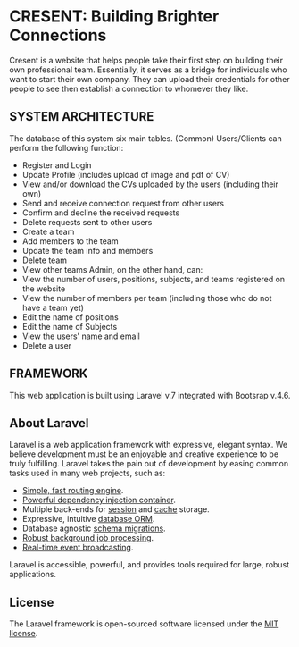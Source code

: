 # CRESENT: Building Brighter Connections
Cresent is a website that helps people take their first step on building their own professional team. Essentially, it serves as a bridge for individuals who want to start their own company. They can upload their credentials for other people to see then establish a connection to whomever they like. 

## SYSTEM ARCHITECTURE
The database of this system six main tables. 
(Common) Users/Clients can perform the following function:
- Register and Login
- Update Profile (includes upload of image and pdf of CV)
- View and/or download the CVs uploaded by the users (including their own)
- Send and receive connection request from other users
- Confirm and decline the received requests
- Delete requests sent to other users
- Create a team
- Add members to the team
- Update the team info and members
- Delete team
- View other teams
Admin, on the other hand, can:
- View the number of users, positions, subjects, and teams registered on the website
- View the number of members per team (including those who do not have a team yet)
- Edit the name of positions
- Edit the name of Subjects
- View the users' name and email
- Delete a user

## FRAMEWORK
This web application is built using Laravel v.7 integrated with Bootsrap v.4.6. 

## About Laravel

Laravel is a web application framework with expressive, elegant syntax. We believe development must be an enjoyable and creative experience to be truly fulfilling. Laravel takes the pain out of development by easing common tasks used in many web projects, such as:

- [Simple, fast routing engine](https://laravel.com/docs/routing).
- [Powerful dependency injection container](https://laravel.com/docs/container).
- Multiple back-ends for [session](https://laravel.com/docs/session) and [cache](https://laravel.com/docs/cache) storage.
- Expressive, intuitive [database ORM](https://laravel.com/docs/eloquent).
- Database agnostic [schema migrations](https://laravel.com/docs/migrations).
- [Robust background job processing](https://laravel.com/docs/queues).
- [Real-time event broadcasting](https://laravel.com/docs/broadcasting).

Laravel is accessible, powerful, and provides tools required for large, robust applications.

## License

The Laravel framework is open-sourced software licensed under the [MIT license](https://opensource.org/licenses/MIT).
